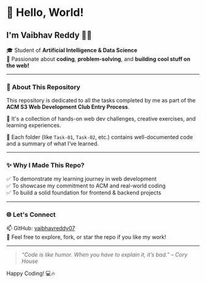 # 👋 Hello, World!

## I'm **Vaibhav Reddy** 👨‍💻  
🎓 Student of **Artificial Intelligence & Data Science**  
🧠 Passionate about **coding**, **problem-solving**, and **building cool stuff on the web!**

---

### 🚀 About This Repository

This repository is dedicated to all the tasks completed by me as part of the **ACM S3 Web Development Club Entry Process**.

🔧 It's a collection of hands-on web dev challenges, creative exercises, and learning experiences.

📁 Each folder (like `Task-01`, `Task-02`, etc.) contains well-documented code and a summary of what I’ve learned.

---

### ✨ Why I Made This Repo?

✅ To demonstrate my learning journey in web development  
✅ To showcase my commitment to ACM and real-world coding  
✅ To build a solid foundation for frontend & backend projects

---

### 🌐 Let's Connect

📫 GitHub: [vaibhavreddy07](https://github.com/vaibhavreddy07)  
💬 Feel free to explore, fork, or star the repo if you like my work!

---

> _“Code is like humor. When you have to explain it, it’s bad.” – Cory House_

Happy Coding! 💻🔥
